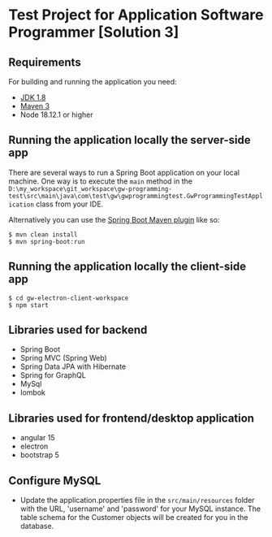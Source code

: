 # Test Project for Application Software Programmer [Solution 3]

## Requirements

For building and running the application you need:

- [JDK 1.8](http://www.oracle.com/technetwork/java/javase/downloads/jdk8-downloads-2133151.html)
- [Maven 3](https://maven.apache.org)
- Node 18.12.1 or higher

## Running the application locally the server-side app

There are several ways to run a Spring Boot application on your local machine. One way is to execute the `main` method in the `D:\my_workspace\git_workspace\gw-programming-test\src\main\java\com\test\gw\gwprogrammingtest.GwProgrammingTestApplication` class from your IDE.

Alternatively you can use the [Spring Boot Maven plugin](https://docs.spring.io/spring-boot/docs/current/reference/html/build-tool-plugins-maven-plugin.html) like so:

```shell
$ mvn clean install
$ mvn spring-boot:run
```
## Running the application locally the client-side app

```shell
$ cd gw-electron-client-workspace
$ npm start
```

## Libraries used for backend
- Spring Boot
- Spring MVC (Spring Web)
- Spring Data JPA with Hibernate
- Spring for GraphQL
- MySql
- lombok
## Libraries used for frontend/desktop application
- angular 15
- electron
- bootstrap 5

## Configure MySQL
- Update the application.properties file in the `src/main/resources` folder with the URL, 'username' and 'password' for your MySQL instance. The table schema for the Customer objects will be created for you in the database.